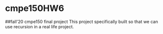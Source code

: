 # cmpe150HW6
##fall'20 cmpe150 final project
This project specifically built so that we can use recursion in a real life project.
